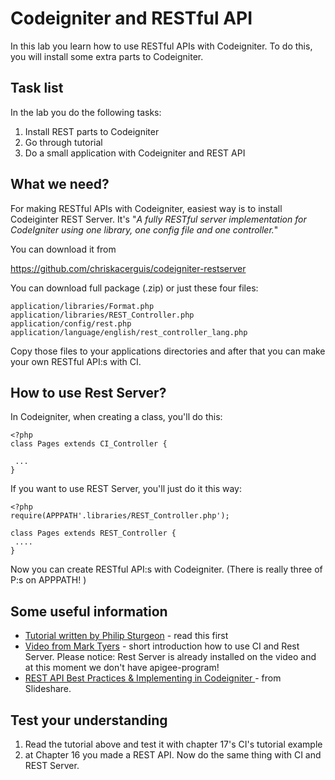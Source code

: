 # Codeigniter and RESTful API

In this lab you learn how to use RESTful APIs with Codeigniter. To do this, you will install some extra parts to Codeigniter.

## Task list

In the lab you do the following tasks:

1. Install REST parts to Codeigniter
1. Go through tutorial
1. Do a small application with Codeigniter and REST API

## What we need?

For making RESTful APIs with Codeigniter, easiest way is to install Codeiginter REST Server. It's "*A fully RESTful server implementation for CodeIgniter using one library, one config file and one controller.*" 

You can download it from 

https://github.com/chriskacerguis/codeigniter-restserver

You can download full package (.zip) or just these four files:

```
application/libraries/Format.php
application/libraries/REST_Controller.php
application/config/rest.php
application/language/english/rest_controller_lang.php

```
Copy those files to your applications directories and after that you can make your own RESTful API:s with CI.

## How to use Rest Server?

In Codeigniter, when creating a class, you'll do this:

```
<?php
class Pages extends CI_Controller {

 ...
}
```

If you want to use REST Server, you'll just do it this way:

```
<?php
require(APPPATH'.libraries/REST_Controller.php');
 
class Pages extends REST_Controller {
 ....
}
```

Now you can create RESTful API:s with Codeigniter. (There is really three of P:s on APPPATH! )

## Some useful information

- [Tutorial written by Philip Sturgeon](http://code.tutsplus.com/tutorials/working-with-restful-services-in-codeigniter--net-8814) - read this first
- [Video from Mark Tyers](https://www.youtube.com/watch?v=YevHf8Y11ME) - short introduction how to use CI and Rest Server. Please notice: Rest Server is already installed on the video and at this moment we don't have apigee-program!
- [REST API Best Practices & Implementing in Codeigniter ](http://www.slideshare.net/sachingk30/rest-api-best-practices-implementing-in-codeigniter) - from Slideshare.

## Test your understanding

1. Read the tutorial above and test it with chapter 17's CI's tutorial example
1. at Chapter 16 you made a REST API. Now do the same thing with CI and REST Server.
